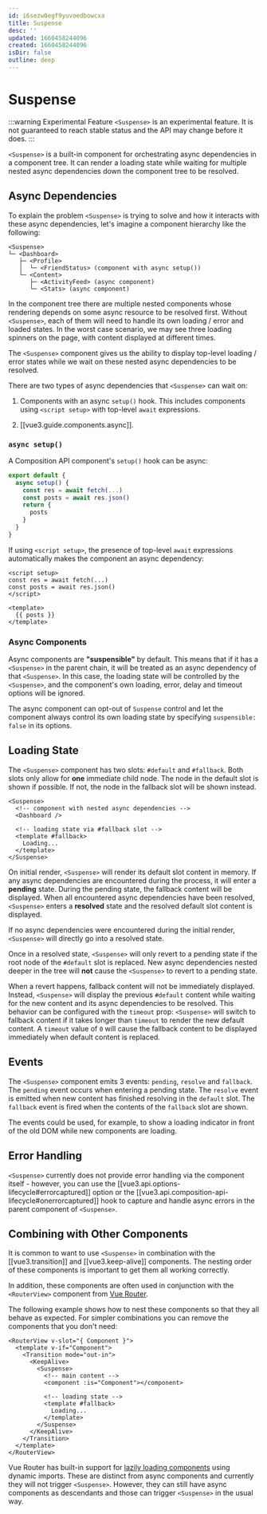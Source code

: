 ```yaml
---
id: i6sezw0egf9yuvoedbowcxa
title: Suspense
desc: ''
updated: 1660458244096
created: 1660458244096
isDir: false
outline: deep
---
```


# Suspense

:::warning Experimental Feature
`<Suspense>` is an experimental feature. It is not guaranteed to reach stable status and the API may change before it does.
:::

`<Suspense>` is a built-in component for orchestrating async dependencies in a component tree. It can render a loading state while waiting for multiple nested async dependencies down the component tree to be resolved.

## Async Dependencies

To explain the problem `<Suspense>` is trying to solve and how it interacts with these async dependencies, let's imagine a component hierarchy like the following:

```
<Suspense>
└─ <Dashboard>
   ├─ <Profile>
   │  └─ <FriendStatus> (component with async setup())
   └─ <Content>
      ├─ <ActivityFeed> (async component)
      └─ <Stats> (async component)
```

In the component tree there are multiple nested components whose rendering depends on some async resource to be resolved first. Without `<Suspense>`, each of them will need to handle its own loading / error and loaded states. In the worst case scenario, we may see three loading spinners on the page, with content displayed at different times.

The `<Suspense>` component gives us the ability to display top-level loading / error states while we wait on these nested async dependencies to be resolved.

There are two types of async dependencies that `<Suspense>` can wait on:

1. Components with an async `setup()` hook. This includes components using `<script setup>` with top-level `await` expressions.

2. [[vue3.guide.components.async]].

### `async setup()`

A Composition API component's `setup()` hook can be async:

```js
export default {
  async setup() {
    const res = await fetch(...)
    const posts = await res.json()
    return {
      posts
    }
  }
}
```

If using `<script setup>`, the presence of top-level `await` expressions automatically makes the component an async dependency:

```vue
<script setup>
const res = await fetch(...)
const posts = await res.json()
</script>

<template>
  {{ posts }}
</template>
```

### Async Components

Async components are **"suspensible"** by default. This means that if it has a `<Suspense>` in the parent chain, it will be treated as an async dependency of that `<Suspense>`. In this case, the loading state will be controlled by the `<Suspense>`, and the component's own loading, error, delay and timeout options will be ignored.

The async component can opt-out of `Suspense` control and let the component always control its own loading state by specifying `suspensible: false` in its options.

## Loading State

The `<Suspense>` component has two slots: `#default` and `#fallback`. Both slots only allow for **one** immediate child node. The node in the default slot is shown if possible. If not, the node in the fallback slot will be shown instead.

```vue-html
<Suspense>
  <!-- component with nested async dependencies -->
  <Dashboard />

  <!-- loading state via #fallback slot -->
  <template #fallback>
    Loading...
  </template>
</Suspense>
```

On initial render, `<Suspense>` will render its default slot content in memory. If any async dependencies are encountered during the process, it will enter a **pending** state. During the pending state, the fallback content will be displayed. When all encountered async dependencies have been resolved, `<Suspense>` enters a **resolved** state and the resolved default slot content is displayed.

If no async dependencies were encountered during the initial render, `<Suspense>` will directly go into a resolved state.

Once in a resolved state, `<Suspense>` will only revert to a pending state if the root node of the `#default` slot is replaced. New async dependencies nested deeper in the tree will **not** cause the `<Suspense>` to revert to a pending state.

When a revert happens, fallback content will not be immediately displayed. Instead, `<Suspense>` will display the previous `#default` content while waiting for the new content and its async dependencies to be resolved. This behavior can be configured with the `timeout` prop: `<Suspense>` will switch to fallback content if it takes longer than `timeout` to render the new default content. A `timeout` value of `0` will cause the fallback content to be displayed immediately when default content is replaced.

## Events

The `<Suspense>` component emits 3 events: `pending`, `resolve` and `fallback`. The `pending` event occurs when entering a pending state. The `resolve` event is emitted when new content has finished resolving in the `default` slot. The `fallback` event is fired when the contents of the `fallback` slot are shown.

The events could be used, for example, to show a loading indicator in front of the old DOM while new components are loading.

## Error Handling

`<Suspense>` currently does not provide error handling via the component itself - however, you can use the [[vue3.api.options-lifecycle#errorcaptured]] option or the [[vue3.api.composition-api-lifecycle#onerrorcaptured]] hook to capture and handle async errors in the parent component of `<Suspense>`.

## Combining with Other Components

It is common to want to use `<Suspense>` in combination with the [[vue3.transition]] and [[vue3.keep-alive]] components. The nesting order of these components is important to get them all working correctly.

In addition, these components are often used in conjunction with the `<RouterView>` component from [Vue Router](https://router.vuejs.org/).

The following example shows how to nest these components so that they all behave as expected. For simpler combinations you can remove the components that you don't need:

```vue-html
<RouterView v-slot="{ Component }">
  <template v-if="Component">
    <Transition mode="out-in">
      <KeepAlive>
        <Suspense>
          <!-- main content -->
          <component :is="Component"></component>

          <!-- loading state -->
          <template #fallback>
            Loading...
          </template>
        </Suspense>
      </KeepAlive>
    </Transition>
  </template>
</RouterView>
```

Vue Router has built-in support for [lazily loading components](https://router.vuejs.org/guide/advanced/lazy-loading.html) using dynamic imports. These are distinct from async components and currently they will not trigger `<Suspense>`. However, they can still have async components as descendants and those can trigger `<Suspense>` in the usual way.
